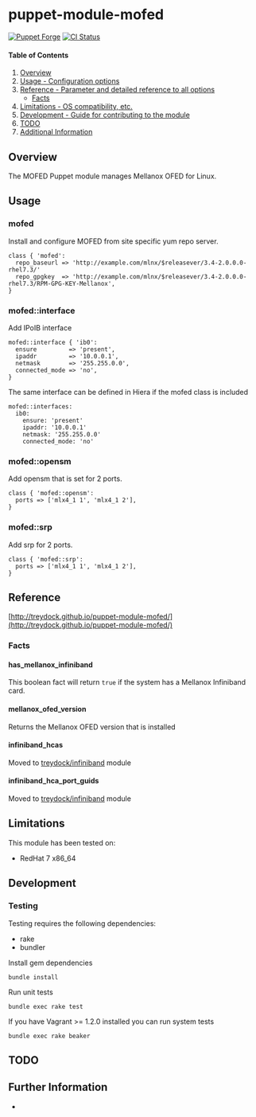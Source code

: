 # puppet-module-mofed

[![Puppet Forge](http://img.shields.io/puppetforge/v/treydock/mofed.svg)](https://forge.puppetlabs.com/treydock/mofed)
[![CI Status](https://github.com/treydock/puppet-module-mofed/workflows/CI/badge.svg?branch=master)](https://github.com/treydock/puppet-module-mofed/actions?query=workflow%3ACI)

#### Table of Contents

1. [Overview](#overview)
2. [Usage - Configuration options](#usage)
3. [Reference - Parameter and detailed reference to all options](#reference)
    * [Facts](#facts)
4. [Limitations - OS compatibility, etc.](#limitations)
5. [Development - Guide for contributing to the module](#development)
6. [TODO](#todo)
7. [Additional Information](#additional-information)

## Overview

The MOFED Puppet module manages Mellanox OFED for Linux.

## Usage

### mofed

Install and configure MOFED from site specific yum repo server.

    class { 'mofed':
      repo_baseurl => 'http://example.com/mlnx/$releasever/3.4-2.0.0.0-rhel7.3/'
      repo_gpgkey  => 'http://example.com/mlnx/$releasever/3.4-2.0.0.0-rhel7.3/RPM-GPG-KEY-Mellanox',
    }

### mofed::interface

Add IPoIB interface

    mofed::interface { 'ib0':
      ensure         => 'present',
      ipaddr         => '10.0.0.1',
      netmask        => '255.255.0.0',
      connected_mode => 'no',
    }

The same interface can be defined in Hiera if the mofed class is included

    mofed::interfaces:
      ib0:
        ensure: 'present'
        ipaddr: '10.0.0.1'
        netmask: '255.255.0.0'
        connected_mode: 'no'    

### mofed::opensm

Add opensm that is set for 2 ports.

    class { 'mofed::opensm':
      ports => ['mlx4_1 1', 'mlx4_1 2'],
    }

### mofed::srp

Add srp for 2 ports.

    class { 'mofed::srp':
      ports => ['mlx4_1 1', 'mlx4_1 2'],
    }


## Reference

[http://treydock.github.io/puppet-module-mofed/](http://treydock.github.io/puppet-module-mofed/)

### Facts

#### has\_mellanox\_infiniband

This boolean fact will return `true` if the system has a Mellanox Infiniband card.

#### mellanox\_ofed\_version

Returns the Mellanox OFED version that is installed

#### infiniband\_hcas

Moved to [treydock/infiniband](https://forge.puppetlabs.com/treydock/infiniband) module

#### infiniband\_hca\_port\_guids

Moved to [treydock/infiniband](https://forge.puppetlabs.com/treydock/infiniband) module

## Limitations

This module has been tested on:

* RedHat 7 x86_64

## Development

### Testing

Testing requires the following dependencies:

* rake
* bundler

Install gem dependencies

    bundle install

Run unit tests

    bundle exec rake test

If you have Vagrant >= 1.2.0 installed you can run system tests

    bundle exec rake beaker

## TODO

## Further Information

*

